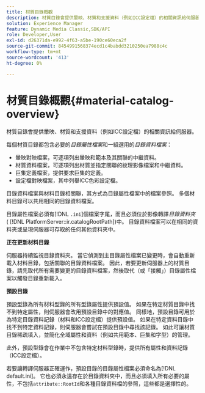 ```yaml
---
title: 材質目錄概觀
description: 材質目錄會提供暈映、材質和支援資料（例如ICC設定檔）的相關資訊給伺服器。
solution: Experience Manager
feature: Dynamic Media Classic,SDK/API
role: Developer,User
exl-id: d26371da-e992-4f63-a5be-190ce60eca2f
source-git-commit: 8454991568374ecd1c4babdd3210250ea7988c4c
workflow-type: tm+mt
source-wordcount: '413'
ht-degree: 0%

---
```


# 材質目錄概觀{#material-catalog-overview}

材質目錄會提供暈映、材質和支援資料（例如ICC設定檔）的相關資訊給伺服器。

每個材質目錄都包含必要的&#x200B;*目錄屬性檔案*&#x200B;和一組選用的&#x200B;*目錄資料檔案*：

* 暈映對映檔案，可逐項列出暈映和範本及其關聯的中繼資料。
* 材質資料檔案，可逐項列出材質並指定關聯的紋理影像檔案和中繼資料。
* 巨集定義檔案，提供要求巨集的定義。
* 設定檔對映檔案，其中列舉ICC色彩設定檔。

目錄資料檔案與材料目錄相關聯，其方式為目錄屬性檔案中的檔案參照。 多個材料目錄可以共用相同的目錄資料檔案。

目錄屬性檔案必須有[!DNL `.ini`]個檔案字尾，而且必須位於影像轉譯&#x200B;*目錄資料夾* ( [!DNL PlatformServer::ir.catalogRootPath])中。 目錄資料檔案可以在相同的資料夾或呈現伺服器可存取的任何其他資料夾中。

**正在更新材料目錄**

伺服器持續監視目錄資料夾。 當它偵測到主目錄屬性檔案已變更時，會自動重新載入材料目錄，包括關聯的目錄資料檔案。 因此，若要更新伺服器上的材質目錄，請先取代所有需要變更的目錄資料檔案，然後取代（或「接觸」）目錄屬性檔案以觸發目錄重新載入。

**預設目錄**

預設型錄為所有材料型錄的所有型錄屬性提供預設值。 如果在特定材質目錄中找不到特定屬性，則伺服器會改用預設目錄中的對應值。 同樣地，預設目錄可用於為特定目錄資料記錄（材料和ICC設定檔）提供預設值。 如果在特定資料目錄中找不到特定資料記錄，則伺服器會嘗試在預設目錄中尋找該記錄。 如此可讓材質目錄稀疏填入，並簡化全域屬性和資料（例如共用範本、巨集和字型）的管理。

此外，預設型錄會在作業中不包含特定材料型錄時，提供所有屬性和資料記錄（ICC設定檔）。

若要讓轉譯伺服器正確運作，預設目錄的目錄屬性檔案必須命名為[!DNL default.ini]。 它也必須永遠存在於目錄資料夾中，而且必須填入所有必要的屬性，不包括`attribute::RootId`和各種目錄資料檔的參照，這些都是選擇性的。

<!-- **See also**

`PlatformServer::ir.catalogRootPath` -->
